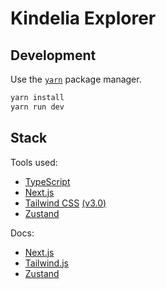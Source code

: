 # Kindelia Explorer

## Development

Use the [`yarn`][yarn] package manager.

```sh
yarn install
yarn run dev
```

## Stack

Tools used:

- [TypeScript](https://www.typescriptlang.org/)
- [Next.js](https://nextjs.org/)
- [Tailwind CSS](https://tailwindcss.com/) [(v3.0)](https://tailwindcss.com/blog/tailwindcss-v3)
- [Zustand](https://github.com/pmndrs/zustand)

Docs:

- [Next.js](https://nextjs.org/docs)
- [Tailwind.js](https://tailwindcss.com/docs/)
- [Zustand](https://github.com/pmndrs/zustand/wiki)

[yarn]: https://classic.yarnpkg.com/lang/en/docs/install/
